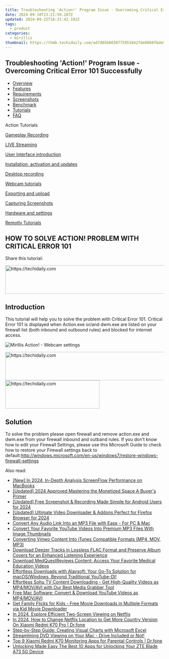 ```yaml
---
title: Troubleshooting 'Action!' Program Issue - Overcoming Critical Error 101 Successfully
date: 2024-09-18T23:21:59.287Z
updated: 2024-09-25T18:21:42.192Z
tags:
  - product
categories:
  - mirillis
thumbnail: https://thmb.techidaily.com/ad7d05b0030775951042fde08b0fbde9a0ebb4cf05f0435bf5618af5d7b42ae3.jpg
---
```


## Troubleshooting 'Action!' Program Issue - Overcoming Critical Error 101 Successfully

* [Overview](https://tools.techidaily.com/mirillis/products/)
* [Features](https://tools.techidaily.com/mirillis/products/)
* [Requirements](https://tools.techidaily.com/mirillis/products/)
* [Screenshots](https://tools.techidaily.com/mirillis/products/)
* [Benchmark](https://tools.techidaily.com/mirillis/products/)
* [Tutorials](https://tools.techidaily.com/mirillis/products/)
* [FAQ](https://tools.techidaily.com/mirillis/products/)

Action Tutorials

[Gameplay Recording](https://tools.techidaily.com/mirillis/products/) 

[LIVE Streaming](https://tools.techidaily.com/mirillis/products/) 

[User Interface introduction](https://tools.techidaily.com/mirillis/products/) 

[Installation, activation and updates](https://tools.techidaily.com/mirillis/products/) 

[Desktop recording](https://tools.techidaily.com/mirillis/products/) 

[Webcam tutorials](https://tools.techidaily.com/mirillis/products/) 

[Exporting and upload](https://tools.techidaily.com/mirillis/products/) 

[Capturing Screenshots](https://tools.techidaily.com/mirillis/products/) 

[Hardware and settings](https://tools.techidaily.com/mirillis/products/) 

[Remotly Tutorials](https://remotly.com/tutorials/getting-started-with-remotly-for-windows-pc) 

## HOW TO SOLVE ACTION! PROBLEM WITH CRITICAL ERROR 101

  
 Share this tutorial:

<!-- affiliate ads begin -->
<a href="https://aligracehair.sjv.io/c/5597632/1925473/19272" target="_top" id="1925473">
  <img src="//a.impactradius-go.com/display-ad/19272-1925473" border="0" alt="https://techidaily.com" width="728" height="90"/>
</a>
<img height="0" width="0" src="https://aligracehair.sjv.io/i/5597632/1925473/19272" style="position:absolute;visibility:hidden;" border="0" />
<!-- affiliate ads end -->

## Introduction

 This tutorial will help you to solve the problem with Critical Error 101\. Critical Error 101 is displayed when Action.exe or/and dwm.exe are listed on your firewall list (both inbound and outbound rules) and blocked for internet access.

![Mirillis Action! - Webcam settings](https://mirillis.com/res/old/gfx/tutorials/errors/mirillis-action-critical-error-101.jpg "Action! Webcam Settings") 

<!-- affiliate ads begin -->
<a href="https://appsumo.8odi.net/c/5597632/2112008/7443" target="_top" id="2112008">
  <img src="//a.impactradius-go.com/display-ad/7443-2112008" border="0" alt="https://techidaily.com" width="728" height="90"/>
</a>
<img height="0" width="0" src="https://appsumo.8odi.net/i/5597632/2112008/7443" style="position:absolute;visibility:hidden;" border="0" />
<!-- affiliate ads end -->

<!-- affiliate ads begin -->
<a href="https://aligracehair.sjv.io/c/5597632/1915805/19272" target="_top" id="1915805">
  <img src="//a.impactradius-go.com/display-ad/19272-1915805" border="0" alt="https://techidaily.com" width="300" height="90"/>
</a>
<img height="0" width="0" src="https://aligracehair.sjv.io/i/5597632/1915805/19272" style="position:absolute;visibility:hidden;" border="0" />
<!-- affiliate ads end -->

## Solution

 To solve the problem please open firewall and remove action.exe and dwm.exe from your firewall inbound and outband rules. If you don’t know how to edit your Firewall Settings, please use this Microsoft Guide to check how to restore your Firewall settings back to default:<http://windows.microsoft.com/en-us/windows7/restore-windows-firewall-settings>

<ins class="adsbygoogle"
     style="display:block"
     data-ad-format="autorelaxed"
     data-ad-client="ca-pub-7571918770474297"
     data-ad-slot="1223367746"></ins>

<ins class="adsbygoogle"
     style="display:block"
     data-ad-client="ca-pub-7571918770474297"
     data-ad-slot="8358498916"
     data-ad-format="auto"
     data-full-width-responsive="true"></ins>

<span class="atpl-alsoreadstyle">Also read:</span>
<div><ul>
<li><a href="https://screen-recording.techidaily.com/new-in-2024-in-depth-analysis-screenflow-performance-on-macbooks/"><u>[New] In 2024, In-Depth Analysis ScreenFlow Performance on MacBooks</u></a></li>
<li><a href="https://youtube-zero.techidaily.com/ed-2024-approved-mastering-the-monetized-space-a-buyers-primer/"><u>[Updated] 2024 Approved Mastering the Monetized Space A Buyer's Primer</u></a></li>
<li><a href="https://desktop-recording.techidaily.com/updated-free-screenshot-and-recording-made-simple-for-android-users-for-2024/"><u>[Updated] Free Screenshot & Recording Made Simple for Android Users for 2024</u></a></li>
<li><a href="https://facebook-video-recording.techidaily.com/updated-ultimate-video-downloader-and-addons-perfect-for-firefox-browser-for-2024/"><u>[Updated] Ultimate Video Downloader & Addons Perfect for Firefox Browser for 2024</u></a></li>
<li><a href="https://win-advanced.techidaily.com/convert-any-audio-link-into-an-mp3-file-with-ease-for-pc-and-mac/"><u>Convert Any Audio Link Into an MP3 File with Ease - For PC & Mac</u></a></li>
<li><a href="https://win-advanced.techidaily.com/convert-your-favorite-youtube-videos-into-premium-mp3-files-with-image-thumbnails/"><u>Convert Your Favorite YouTube Videos Into Premium MP3 Files With Image Thumbnails</u></a></li>
<li><a href="https://win-advanced.techidaily.com/converting-vimeo-content-into-itunes-compatible-formats-mp4-mov-mp3/"><u>Converting Vimeo Content Into iTunes Compatible Formats (MP4, MOV, MP3)</u></a></li>
<li><a href="https://win-advanced.techidaily.com/download-deezer-tracks-in-lossless-flac-format-and-preserve-album-covers-for-an-enhanced-listening-experience/"><u>Download Deezer Tracks in Lossless FLAC Format and Preserve Album Covers for an Enhanced Listening Experience</u></a></li>
<li><a href="https://win-advanced.techidaily.com/download-medquestreviews-content-access-your-favorite-medical-education-videos/"><u>Download MedQuestReviews Content: Access Your Favorite Medical Education Videos</u></a></li>
<li><a href="https://win-advanced.techidaily.com/effortless-downloads-with-alavsoft-your-go-to-solution-for-macoswindows-beyond-traditional-youtube-dl/"><u>Effortless Downloads with Alavsoft: Your Go-To Solution for macOS/Windows, Beyond Traditional YouTube-Dl!</u></a></li>
<li><a href="https://win-advanced.techidaily.com/effortless-sohu-tv-content-downloading-get-high-quality-videos-as-mp4movavi-with-our-best-media-grabber-tool/"><u>Effortless Sohu TV Content Downloading - Get High-Quality Videos as MP4/MOV/AVI with Our Best Media Grabber Tool</u></a></li>
<li><a href="https://win-advanced.techidaily.com/free-mac-software-convert-and-download-youtube-videos-as-mp4movavi/"><u>Free Mac Software: Convert & Download YouTube Videos as MP4/MOV/AVI</u></a></li>
<li><a href="https://win-advanced.techidaily.com/get-family-flicks-for-kids-free-movie-downloads-in-multiple-formats-via-kid-movie-downloader/"><u>Get Family Flicks for Kids - Free Movie Downloads in Multiple Formats via Kid Movie Downloader</u></a></li>
<li><a href="https://fox-access.techidaily.com/in-2024-explore-efficient-two-screen-viewing-on-netflix/"><u>In 2024, Explore Efficient Two-Screen Viewing on Netflix</u></a></li>
<li><a href="https://review-topics.techidaily.com/in-2024-how-to-change-netflix-location-to-get-more-country-version-on-xiaomi-redmi-k70-pro-drfone-by-drfone-virtual-android/"><u>In 2024, How to Change Netflix Location to Get More Country Version On Xiaomi Redmi K70 Pro | Dr.fone</u></a></li>
<li><a href="https://win11.techidaily.com/step-by-step-guide-creating-visual-charts-with-microsoft-excel/"><u>Step-by-Step Guide: Creating Visual Charts with Microsoft Excel</u></a></li>
<li><a href="https://vp-tips.techidaily.com/streamlining-dvd-viewing-on-your-mac-drive-included-or-not/"><u>Streamlining DVD Viewing on Your Mac - Drive Included or Not!</u></a></li>
<li><a href="https://android-location-track.techidaily.com/top-9-xiaomi-redmi-k70-monitoring-apps-for-parental-controls-drfone-by-drfone-virtual-android/"><u>Top 9 Xiaomi Redmi K70 Monitoring Apps for Parental Controls | Dr.fone</u></a></li>
<li><a href="https://unlock-android.techidaily.com/unlocking-made-easy-the-best-10-apps-for-unlocking-your-zte-blade-a73-5g-device-by-drfone-android/"><u>Unlocking Made Easy The Best 10 Apps for Unlocking Your ZTE Blade A73 5G Device</u></a></li>
</ul></div>

